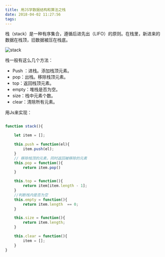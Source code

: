 ```yaml
---
title: 用JS学数据结构和算法之栈
date: 2018-04-02 11:27:56
tags: 
---
```


栈（stack）是一种有序集合，遵循后进先出（LIFO）的原则。在栈里，新进来的数据在栈顶，旧数据被压在栈底。


![stack](http://oerfykrpf.bkt.clouddn.com/stack.png)

栈一般有这么几个方法：

- Push ：进栈。添加栈顶元素。
- pop：出栈。移除栈顶元素。
- top：返回栈顶元素。
- empty：堆栈是否为空。
- size：栈中元素个数。
- clear：清除所有元素。


用Js来实现：

```javascript

function stack(){

    let item = [];

    this.push = function(el){
        item.push(el);
    }
    // 移除栈顶的元素，同时返回被移除的元素
    this.pop = function(){
        return item.pop()
    }

    this.top = function(){
        return item[item.length - 1];
    }
    //判断栈内是否为空
    this.empty = function(){
        return item.length  == 0;
    }

    this.size = function(){
        return item.length;
    }

    this.clear = function(){
        item = [];
    }
}

```



